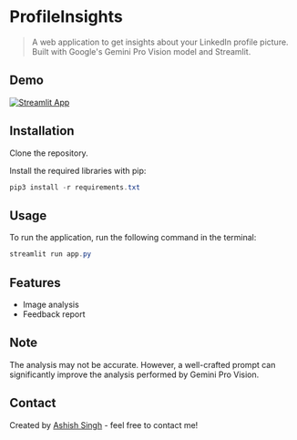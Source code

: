 # ProfileInsights

> A web application to get insights about your LinkedIn profile picture. Built with Google's Gemini Pro Vision model and Streamlit.

## Demo

[![Streamlit App](https://static.streamlit.io/badges/streamlit_badge_black_white.svg)](https://linkedin-profile-picture-analyzer.streamlit.app/)

## Installation

Clone the repository.

Install the required libraries with pip:

```powershell
pip3 install -r requirements.txt
```
## Usage

To run the application, run the following command in the terminal:

```powershell
streamlit run app.py
```

## Features

- Image analysis
- Feedback report

## Note
The analysis may not be accurate. However, a well-crafted prompt can significantly improve the analysis performed by Gemini Pro Vision.

## Contact

Created by [Ashish Singh](https://www.linkedin.com/in/45h15h/) - feel free to contact me!
